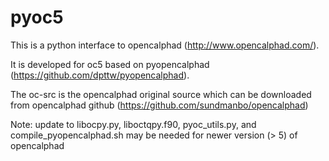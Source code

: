 # pyoc5
This is a python interface to opencalphad (http://www.opencalphad.com/).

It is developed for oc5 based on pyopencalphad (https://github.com/dpttw/pyopencalphad).

The oc-src is the opencalphad original source which can be downloaded from opencalphad github (https://github.com/sundmanbo/opencalphad)

Note: update to libocpy.py, liboctqpy.f90, pyoc_utils.py, and compile_pyopencalphad.sh may be needed for newer version (> 5) of opencalphad
